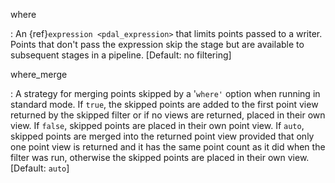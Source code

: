 where

: An {ref}`expression <pdal_expression>` that limits points passed to a writer.
  Points that don't pass the
  expression skip the stage but are available to subsequent stages in a pipeline.
  \[Default: no filtering\]

where_merge

: A strategy for merging points skipped by a '`where'` option when running in standard mode.
  If `true`, the skipped points are added to the first point view returned by the skipped
  filter or if no views are returned, placed in their own view. If `false`, skipped points are
  placed in their own point view. If `auto`,
  skipped points are merged into the returned point view provided that only one point view
  is returned and it has the same point count as it did when the filter was run, otherwise
  the skipped points are placed in their own view.
  \[Default: `auto`\]
